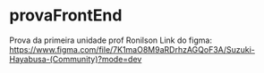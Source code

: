 # provaFrontEnd
 Prova da primeira unidade prof Ronilson
 Link do figma: https://www.figma.com/file/7K1maO8M9aRDrhzAGQoF3A/Suzuki-Hayabusa-(Community)?mode=dev
